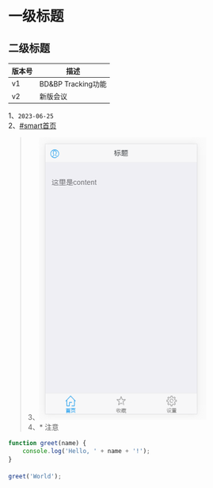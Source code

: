 # 一级标题
## 二级标题

 版本号  | 描述  
 ---- | -----  
 v1  | BD&BP Tracking功能  
 v2  | 新版会议 

1、`2023-06-25`  
2、[#smart首页](http://smart.ceccapitalgroup.com)  
>3、![图片名称](https://raw.githubusercontent.com/hongmaju/light7Local/master/img/productShow/20170518152848.png)  
>4、* 注意  

```javascript
function greet(name) {
    console.log('Hello, ' + name + '!');
}

greet('World');
```
